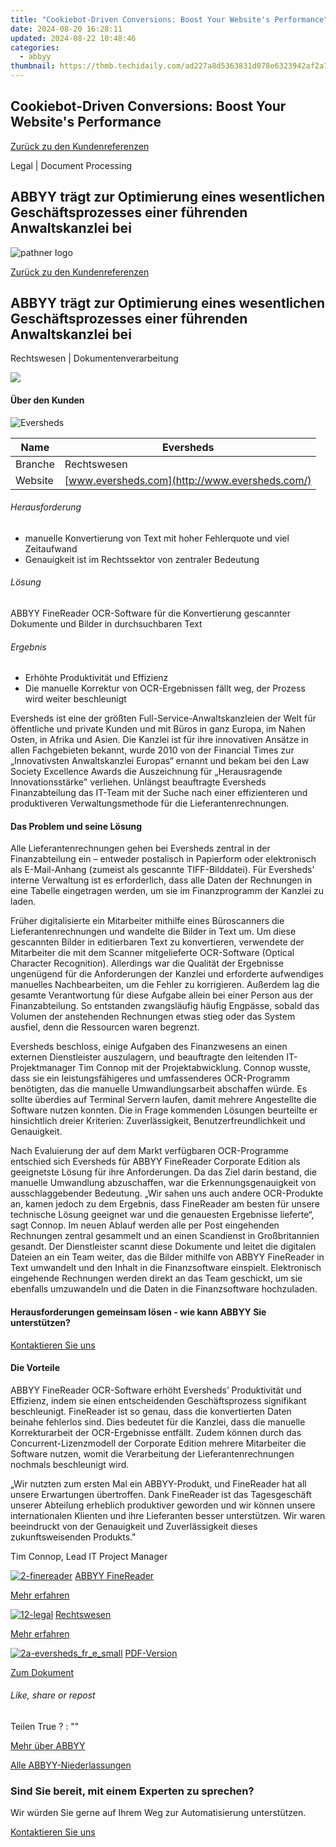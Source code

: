```yaml
---
title: "Cookiebot-Driven Conversions: Boost Your Website's Performance"
date: 2024-08-20 16:28:11
updated: 2024-08-22 10:48:46
categories:
  - abbyy
thumbnail: https://thmb.techidaily.com/ad227a8d5363831d078e6323942af2a72809395f7bf85c351306cae77a65bd05.jpg
---
```


## Cookiebot-Driven Conversions: Boost Your Website's Performance

[Zurück zu den Kundenreferenzen](https://tools.techidaily.com/abbyy/products/)

Legal | Document Processing

## ABBYY trägt zur Optimierung eines wesentlichen Geschäftsprozesses einer führenden Anwaltskanzlei bei

![pathner logo](https://content.abbyy.com/-/media/project/abbyy/abbyy/logos-white/de/70298.png?h=40&iar=0&w=120)

[Zurück zu den Kundenreferenzen](https://tools.techidaily.com/abbyy/products/)

## ABBYY trägt zur Optimierung eines wesentlichen Geschäftsprozesses einer führenden Anwaltskanzlei bei

Rechtswesen | Dokumentenverarbeitung 

![](https://static1.abbyy.com/abbyycommedia/14328/2-eversheds_fr_e.jpg) 

#### Über den Kunden

![Eversheds](https://static2.abbyy.com/abbyycommedia/14442/eversheds-logo.jpg) 

| Name    | Eversheds                                      |
| ------- | ---------------------------------------------- |
| Branche | Rechtswesen                                    |
| Website | [www.eversheds.com](http://www.eversheds.com/) |

###### Herausforderung

* manuelle Konvertierung von Text mit hoher Fehlerquote und viel Zeitaufwand
* Genauigkeit ist im Rechtssektor von zentraler Bedeutung

###### Lösung

ABBYY FineReader OCR-Software für die Konvertierung gescannter Dokumente und Bilder in durchsuchbaren Text

###### Ergebnis

* Erhöhte Produktivität und Effizienz
* Die manuelle Korrektur von OCR-Ergebnissen fällt weg, der Prozess wird weiter beschleunigt

Eversheds ist eine der größten Full-Service-Anwaltskanzleien der Welt für öffentliche und private Kunden und mit Büros in ganz Europa, im Nahen Osten, in Afrika und Asien. Die Kanzlei ist für ihre innovativen Ansätze in allen Fachgebieten bekannt, wurde 2010 von der Financial Times zur „Innovativsten Anwaltskanzlei Europas“ ernannt und bekam bei den Law Society Excellence Awards die Auszeichnung für „Herausragende Innovationsstärke" verliehen. Unlängst beauftragte Eversheds Finanzabteilung das IT-Team mit der Suche nach einer effizienteren und produktiveren Verwaltungsmethode für die Lieferantenrechnungen.

#### Das Problem und seine Lösung  

Alle Lieferantenrechnungen gehen bei Eversheds zentral in der Finanzabteilung ein – entweder postalisch in Papierform oder elektronisch als E-Mail-Anhang (zumeist als gescannte TIFF-Bilddatei). Für Eversheds’ interne Verwaltung ist es erforderlich, dass alle Daten der Rechnungen in eine Tabelle eingetragen werden, um sie im Finanzprogramm der Kanzlei zu laden.

Früher digitalisierte ein Mitarbeiter mithilfe eines Büroscanners die Lieferantenrechnungen und wandelte die Bilder in Text um. Um diese gescannten Bilder in editierbaren Text zu konvertieren, verwendete der Mitarbeiter die mit dem Scanner mitgelieferte OCR-Software (Optical Character Recognition). Allerdings war die Qualität der Ergebnisse ungenügend für die Anforderungen der Kanzlei und erforderte aufwendiges manuelles Nachbearbeiten, um die Fehler zu korrigieren. Außerdem lag die gesamte Verantwortung für diese Aufgabe allein bei einer Person aus der Finanzabteilung. So entstanden zwangsläufig häufig Engpässe, sobald das Volumen der anstehenden Rechnungen etwas stieg oder das System ausfiel, denn die Ressourcen waren begrenzt.

Eversheds beschloss, einige Aufgaben des Finanzwesens an einen externen Dienstleister auszulagern, und beauftragte den leitenden IT-Projektmanager Tim Connop mit der Projektabwicklung. Connop wusste, dass sie ein leistungsfähigeres und umfassenderes OCR-Programm benötigten, das die manuelle Umwandlungsarbeit abschaffen würde. Es sollte überdies auf Terminal Servern laufen, damit mehrere Angestellte die Software nutzen konnten. Die in Frage kommenden Lösungen beurteilte er hinsichtlich dreier Kriterien: Zuverlässigkeit, Benutzerfreundlichkeit und Genauigkeit.

Nach Evaluierung der auf dem Markt verfügbaren OCR-Programme entschied sich Eversheds für ABBYY FineReader Corporate Edition als geeignetste Lösung für ihre Anforderungen. Da das Ziel darin bestand, die manuelle Umwandlung abzuschaffen, war die Erkennungsgenauigkeit von ausschlaggebender Bedeutung. „Wir sahen uns auch andere OCR-Produkte an, kamen jedoch zu dem Ergebnis, dass FineReader am besten für unsere technische Lösung geeignet war und die genauesten Ergebnisse lieferte“, sagt Connop. Im neuen Ablauf werden alle per Post eingehenden Rechnungen zentral gesammelt und an einen Scandienst in Großbritannien gesandt. Der Dienstleister scannt diese Dokumente und leitet die digitalen Dateien an ein Team weiter, das die Bilder mithilfe von ABBYY FineReader in Text umwandelt und den Inhalt in die Finanzsoftware einspielt. Elektronisch eingehende Rechnungen werden direkt an das Team geschickt, um sie ebenfalls umzuwandeln und die Daten in die Finanzsoftware hochzuladen.

#### Herausforderungen gemeinsam lösen - wie kann ABBYY Sie unterstützen?  

[Kontaktieren Sie uns](https://tools.techidaily.com/abbyy/products/) 

#### Die Vorteile  

ABBYY FineReader OCR-Software erhöht Eversheds’ Produktivität und Effizienz, indem sie einen entscheidenden Geschäftsprozess signifikant beschleunigt. FineReader ist so genau, dass die konvertierten Daten beinahe fehlerlos sind. Dies bedeutet für die Kanzlei, dass die manuelle Korrekturarbeit der OCR-Ergebnisse entfällt. Zudem können durch das Concurrent-Lizenzmodell der Corporate Edition mehrere Mitarbeiter die Software nutzen, womit die Verarbeitung der Lieferantenrechnungen nochmals beschleunigt wird.  

 „Wir nutzten zum ersten Mal ein ABBYY-Produkt, und FineReader hat all unsere Erwartungen übertroffen. Dank FineReader ist das Tagesgeschäft unserer Abteilung erheblich produktiver geworden und wir können unsere internationalen Klienten und ihre Lieferanten besser unterstützen. Wir waren beeindruckt von der Genauigkeit und Zuverlässigkeit dieses zukunftsweisenden Produkts."

 Tim Connop, Lead IT Project Manager

[![2-finereader](https://static1.abbyy.com/abbyycommedia/14345/2-finereader.jpg)](https://tools.techidaily.com/abbyy/products/) [ABBYY FineReader](https://tools.techidaily.com/abbyy/products/) 

[Mehr erfahren](https://tools.techidaily.com/abbyy/products/) 

[![12-legal](https://static2.abbyy.com/abbyycommedia/14362/12-legal.jpg)](https://tools.techidaily.com/abbyy/products/) [Rechtswesen](https://tools.techidaily.com/abbyy/products/) 

[Mehr erfahren](https://tools.techidaily.com/abbyy/products/) 

[![2a-eversheds_fr_e_small](https://static4.abbyy.com/abbyycommedia/14327/2a-eversheds_fr_e_small.jpg)](https://static1.abbyy.com/abbyycommedia/6162/cs-eversheds-fr-d.pdf "PDF-Version") [PDF-Version](https://static1.abbyy.com/abbyycommedia/6162/cs-eversheds-fr-d.pdf "PDF-Version") 

[Zum Dokument](https://static1.abbyy.com/abbyycommedia/6162/cs-eversheds-fr-d.pdf "PDF-Version") 

###### Like, share or repost

Teilen  True ?  : "" 

[Mehr über ABBYY](https://tools.techidaily.com/abbyy/products/) 

[Alle ABBYY-Niederlassungen](https://tools.techidaily.com/abbyy/products/) 

### Sind Sie bereit, mit einem Experten zu sprechen?

Wir würden Sie gerne auf Ihrem Weg zur Automatisierung unterstützen.

[Kontaktieren Sie uns](https://tools.techidaily.com/abbyy/products/)

<ins class="adsbygoogle"
     style="display:block"
     data-ad-format="autorelaxed"
     data-ad-client="ca-pub-7571918770474297"
     data-ad-slot="1223367746"></ins>



<ins class="adsbygoogle"
     style="display:block"
     data-ad-client="ca-pub-7571918770474297"
     data-ad-slot="8358498916"
     data-ad-format="auto"
     data-full-width-responsive="true"></ins>
